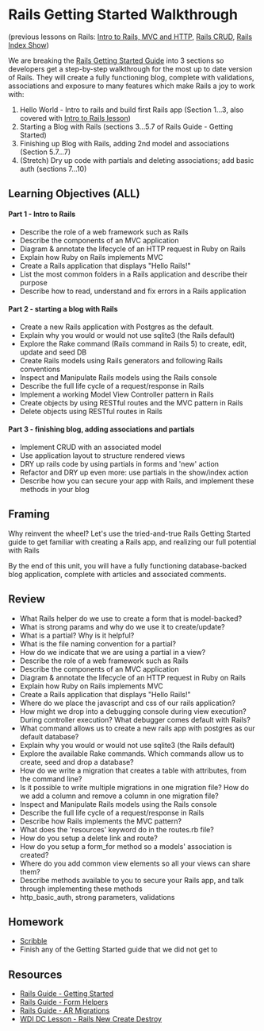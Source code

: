 # Rails Getting Started Walkthrough

(previous lessons on Rails: [Intro to Rails, MVC and HTTP](https://github.com/ga-wdi-pvd/http-mvc-intro-rails), [Rails CRUD](https://github.com/ga-wdi-pvd/rails_features_CRD), [Rails Index Show](https://github.com/ga-wdi-pvd/rails_features_CRD/blob/master/index_show.md))

We are breaking the [Rails Getting Started Guide](http://guides.rubyonrails.org/getting_started.html) into 3 sections so developers get a step-by-step walkthrough for the most up to date version of Rails. They will create a fully functioning blog, complete with validations, associations and exposure to many features which make Rails a joy to work with:

 1. Hello World - Intro to rails and build first Rails app (Section 1...3, also covered with [Intro to Rails lesson](https://github.com/ga-wdi-pvd/http-mvc-intro-rails))
 2. Starting a Blog with Rails (sections 3...5.7 of Rails Guide - Getting Started)
 3. Finishing up Blog with Rails, adding 2nd model and associations (Section 5.7...7)
 4. (Stretch) Dry up code with partials and deleting associations; add basic auth (sections 7...10)
 
## Learning Objectives (ALL)

#### Part 1 - Intro to Rails
 - Describe the role of a web framework such as Rails
 - Describe the components of an MVC application
 - Diagram & annotate the lifecycle of an HTTP request in Ruby on Rails
 - Explain how Ruby on Rails implements MVC
 - Create a Rails application that displays "Hello Rails!"
 - List the most common folders in a Rails application and describe their purpose
 - Describe how to read, understand and fix errors in a Rails application

#### Part 2 - starting a blog with Rails
 - Create a new Rails application with Postgres as the default.
 - Explain why you would or would not use sqlite3 (the Rails default)
 - Explore the Rake command (Rails command in Rails 5) to create, edit, update and seed DB
 - Create Rails models using Rails generators and following Rails conventions
 - Inspect and Manipulate Rails models using the Rails console
 - Describe the full life cycle of a request/response in Rails
 - Implement a working Model View Controller pattern in Rails
 - Create objects by using RESTful routes and the MVC pattern in Rails
 - Delete objects using RESTful routes in Rails

#### Part 3 - finishing blog, adding associations and partials
 - Implement CRUD with an associated model
 - Use application layout to structure rendered views
 - DRY up rails code by using partials in forms and 'new' action
 - Refactor and DRY up even more: use partials in the show/index action
 - Describe how you can secure your app with Rails, and implement these methods in your blog

## Framing

Why reinvent the wheel? Let's use the tried-and-true Rails Getting Started guide to get familiar with creating a Rails app, and realizing our full potential with Rails

By the end of this unit, you will have a fully functioning database-backed blog application, complete with articles and associated comments.

## Review

 - What Rails helper do we use to create a form that is model-backed?
 - What is strong params and why do we use it to create/update?
 - What is a partial? Why is it helpful?
 - What is the file naming convention for a partial?
 - How do we indicate that we are using a partial in a view?
 - Describe the role of a web framework such as Rails
 - Describe the components of an MVC application
 - Diagram & annotate the lifecycle of an HTTP request in Ruby on Rails
 - Explain how Ruby on Rails implements MVC
 - Create a Rails application that displays "Hello Rails!" 
 - Where do we place the javascript and css of our rails application?
 - How might we drop into a debugging console during view execution? During controller execution? What debugger comes default with Rails?
 - What command allows us to create a new rails app with postgres as our default database?
 - Explain why you would or would not use sqlite3 (the Rails default)
 - Explore the available Rake commands. Which commands allow us to create, seed and drop a database?
 - How do we write a migration that creates a table with attributes, from the command line?
 - Is it possible to write multiple migrations in one migration file? How do we add a column and remove a column in one migration file?
 - Inspect and Manipulate Rails models using the Rails console
 - Describe the full life cycle of a request/response in Rails
 - Describe how Rails implements the MVC pattern?
 - What does the 'resources' keyword do in the routes.rb file?
 - How do you setup a delete link and route?
 - How do you setup a form_for method so a models' association is created?
 - Where do you add common view elements so all your views can share them?
 - Describe methods available to you to secure your Rails app, and talk through implementing these methods
  - http_basic_auth, strong parameters, validations

## Homework
- [Scribble](https://github.com/ga-wdi-pvd/scribble)
- Finish any of the Getting Started guide that we did not get to

## Resources
- [Rails Guide - Getting Started](http://guides.rubyonrails.org/getting_started.html)
- [Rails Guide - Form Helpers](http://guides.rubyonrails.org/form_helpers.html#dealing-with-model-objects)
- [Rails Guide - AR Migrations](http://edgeguides.rubyonrails.org/active_record_migrations.html)
- [WDI DC Lesson - Rails New Create Destroy](https://github.com/ga-wdi-pvd/rails_features_CRD/blob/master/new_create_destroy.md)
